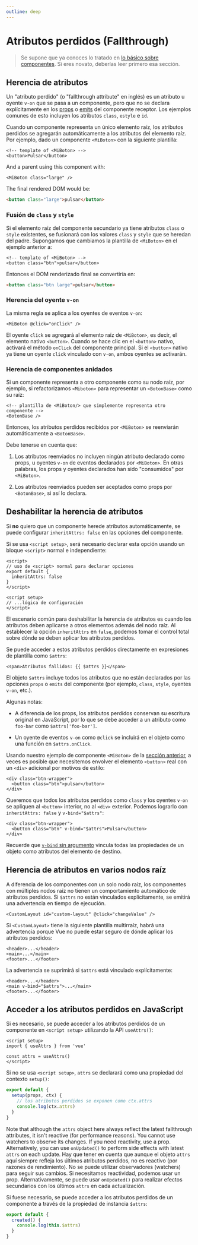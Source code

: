 ```yaml
---
outline: deep
---
```


# Atributos perdidos (Fallthrough)

> Se supone que ya conoces lo tratado en [lo básico sobre componentes](/guide/essentials/component-basics). Si eres novato, deberías leer primero esa sección.

## Herencia de atributos

Un "atributo perdido" (o "fallthrough attribute" en inglés) es un atributo u oyente `v-on` que se pasa a un componente, pero que no se declara explícitamente en los [props](./props) o [emits](./events.html#declarar-los-eventos-emitidos) del componente receptor. Los ejemplos comunes de esto incluyen los atributos `class`, `estyle` e `id`.

Cuando un componente representa un único elemento raíz, los atributos perdidos se agregarán automáticamente a los atributos del elemento raíz. Por ejemplo, dado un componente `<MiBoton>` con la siguiente plantilla:

```vue-html
<!-- template of <MiBoton> -->
<button>Pulsar</button>
```

And a parent using this component with:

```vue-html
<MiBoton class="large" />
```

The final rendered DOM would be:

```html
<button class="large">pulsar</button>
```

### Fusión de `class` y `style`

Si el elemento raíz del componente secundario ya tiene atributos `class` o `style` existentes, se fusionará con los valores `class` y `style` que se heredan del padre. Supongamos que cambiamos la plantilla de `<MiBoton>` en el ejemplo anterior a:

```vue-html
<!-- template of <MiBoton> -->
<button class="btn">pulsar</button>
```

Entonces el DOM renderizado final se convertiría en:

```html
<button class="btn large">pulsar</button>
```

### Herencia del oyente `v-on`

La misma regla se aplica a los oyentes de eventos `v-on`:

```vue-html
<MiBoton @click="onClick" />
```

El oyente `click` se agregará al elemento raíz de `<MiBoton>`, es decir, el elemento nativo `<button>`. Cuando se hace clic en el `<button>` nativo, activará el método `onClick` del componente principal. Si el `<button>` nativo ya tiene un oyente `click` vinculado con `v-on`, ambos oyentes se activarán.

### Herencia de componentes anidados

Si un componente representa a otro componente como su nodo raíz, por ejemplo, si refactorizamos `<Miboton>` para representar un `<BotonBase>` como su raíz:

```vue-html
<!-- plantilla de <MiBoton/> que simplemente representa otro componente -->
<BotonBase />
```

Entonces, los atributos perdidos recibidos por `<MiBoton>` se reenviarán automáticamente a `<BotonBase>`.

Debe tenerse en cuenta que:

1. Los atributos reenviados no incluyen ningún atributo declarado como props, u oyentes `v-on` de eventos declarados por `<MiBoton>`. En otras palabras, los props y oyentes declarados han sido "consumidos" por `<MiBoton>`.

2. Los atributos reenviados pueden ser aceptados como props por `<BotonBase>`, si así lo declara.

## Deshabilitar la herencia de atributos

Si **no** quiero que un componente herede atributos automáticamente, se puede configurar `inheritAttrs: false` en las opciones del componente.

<div class="composition-api">

Si se usa `<script setup>`, será necesario declarar esta opción usando un bloque `<script>` normal e independiente:

```vue
<script>
// uso de <script> normal para declarar opciones
export default {
  inheritAttrs: false
}
</script>

<script setup>
// ...lógica de configuración
</script>
```

</div>

El escenario común para deshabilitar la herencia de atributos es cuando los atributos deben aplicarse a otros elementos además del nodo raíz. Al establecer la opción `inheritAttrs` en `false`, podemos tomar el control total sobre dónde se deben aplicar los atributos perdidos.

Se puede acceder a estos atributos perdidos directamente en expresiones de plantilla como `$attrs`:

```vue-html
<span>Atributos fallidos: {{ $attrs }}</span>
```

El objeto `$attrs` incluye todos los atributos que no están declarados por las opciones `props` o `emits` del componente (por ejemplo, `class`, `style`, oyentes `v-on`, etc.).

Algunas notas:
  
- A diferencia de los props, los atributos perdidos conservan su escritura original en JavaScript, por lo que se debe acceder a un atributo como `foo-bar` como `$attrs['foo-bar']`.

- Un oyente de eventos `v-on` como `@click` se incluirá en el objeto como una función en `$attrs.onClick`.

Usando nuestro ejemplo de componente `<MiBoton>` de la [sección anterior](#herencia-de-atributos), a veces es posible que necesitemos envolver el elemento `<button>` real con un `<div>` adicional por motivos de estilo:

```vue-html
<div class="btn-wrapper">
  <button class="btn">pulsar</button>
</div>
```

Queremos que todos los atributos perdidos como `class` y los oyentes `v-on` se apliquen al `<button>` interior, no al `<div>` exterior. Podemos lograrlo con `inheritAttrs: false` y `v-bind="$attrs"`:

```vue-html{2}
<div class="btn-wrapper">
  <button class="btn" v-bind="$attrs">Pulsar</button>
</div>
```

Recuerde que [`v-bind` sin argumento](/guide/essentials/template-syntax.html#dynamically-binding-multiple-attributes) vincula todas las propiedades de un objeto como atributos del elemento de destino.

## Herencia de atributos en varios nodos raíz

A diferencia de los componentes con un solo nodo raíz, los componentes con múltiples nodos raíz no tienen un comportamiento automático de atributos perdidos. Si `$attrs` no están vinculados explícitamente, se emitirá una advertencia en tiempo de ejecución.

```vue-html
<CustomLayout id="custom-layout" @click="changeValue" />
```

Si `<CustomLayout>` tiene la siguiente plantilla multirraíz, habrá una advertencia porque Vue no puede estar seguro de dónde aplicar los atributos perdidos:

```vue-html
<header>...</header>
<main>...</main>
<footer>...</footer>
```

La advertencia se suprimirá si `$attrs` está vinculado explícitamente:

```vue-html{2}
<header>...</header>
<main v-bind="$attrs">...</main>
<footer>...</footer>
```

## Acceder a los atributos perdidos en JavaScript

<div class="composition-api">

Si es necesario, se puede acceder a los atributos perdidos de un componente en `<script setup>` utilizando la API `useAttrs()`:

```vue
<script setup>
import { useAttrs } from 'vue'

const attrs = useAttrs()
</script>
```

Si no se usa `<script setup>`, `attrs` se declarará como una propiedad del contexto `setup()`:

```js
export default {
  setup(props, ctx) {
    // los atributos perdidos se exponen como ctx.attrs
    console.log(ctx.attrs)
  }
}
```

Note that although the `attrs` object here always reflect the latest fallthrough attributes, it isn't reactive (for performance reasons). You cannot use watchers to observe its changes. If you need reactivity, use a prop. Alternatively, you can use `onUpdated()` to perform side effects with latest `attrs` on each update.
Hay que tener en cuenta que aunque el objeto `attrs` aquí siempre refleja los últimos atributos perdidos, no es reactivo (por razones de rendimiento). No se puede utilizar observadores (watchers) para seguir sus cambios. Si necesitamos reactividad, podemos usar un prop. Alternativamente, se puede usar `onUpdated()` para realizar efectos secundarios con los últimos `attrs` en cada actualización.

</div>

<div class="options-api">

Si fuese necesario, se puede acceder a los atributos perdidos de un componente a través de la propiedad de instancia `$attrs`:

```js
export default {
  created() {
    console.log(this.$attrs)
  }
}
```

</div>
